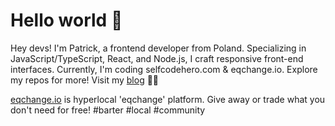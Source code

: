 # Hello world 👋

Hey devs! I'm Patrick, a frontend developer from Poland. Specializing in JavaScript/TypeScript, React, and Node.js, I craft responsive front-end interfaces. Currently, I'm coding selfcodehero.com & eqchange.io. Explore my repos for more! Visit my [blog](https://dyzio.me) 🌟🍀  

[eqchange.io](https://eqchange.io) is hyperlocal 'eqchange' platform. Give away or trade what you don't need for free! #barter #local #community 




